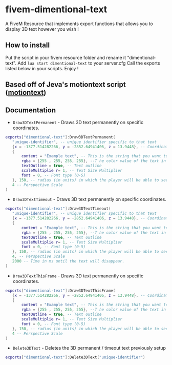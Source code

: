 # fivem-dimentional-text
A FiveM Resource that implements export functions that allows you to display 3D text however you wish !

## How to install

Put the script in your fivem resource folder and rename it "dimentional-text".
Add  ```lua start dimentional-text``` to your server.cfg
Call the exports listed below in your scripts.
Enjoy !

## Based off of Jeva's motiontext script ([motiontext](https://github.com/ThatZiv/motiontext))

## Documentation 
* `Draw3DTextPermanent` - Draws 3D text permanently on specific coordinates. 
 ```lua
exports["dimentional-text"]:Draw3DTextPermanent(
    "unique-identifier", -- unique identifier specific to that text
    {x = -1377.514282266, y = -2852.64941406, z = 13.9448}, -- Coordinates
    {
        content = "Example text", -- This is the string that you want to be displayed
        rgba = {255 , 255, 255, 255}, --T he color value of the text in RGBA 
        textOutline = true, -- Text outline
        scaleMultiplie r= 1, -- Text Size Multiplier
        font = 0, -- Font type (0-5)
    }, 150, -- radius (in units) in which the player will be able to see the text
    4 -- Perspective Scale
)
```

* `Draw3DTextTimeout` - Draws 3D text permanently on specific coordinates. 
 ```lua
exports["dimentional-text"]:Draw3DTextTimeout(
    "unique-identifier", -- unique identifier specific to that text
    {x = -1377.514282266, y = -2852.64941406, z = 13.9448}, -- Coordinates
    {
        content = "Example text", -- This is the string that you want to be displayed
        rgba = {255 , 255, 255, 255}, --T he color value of the text in RGBA 
        textOutline = true, -- Text outline
        scaleMultiplie r= 1, -- Text Size Multiplier
        font = 0, -- Font type (0-5)
    }, 150, -- radius (in units) in which the player will be able to see the text
    4, -- Perspective Scale
    2000 -- Time in ms until the text will disappear.
)
```

* `Draw3DTextThisFrame` - Draws 3D text permanently on specific coordinates. 
 ```lua
exports["dimentional-text"]:Draw3DTextThisFrame(
    {x = -1377.514282266, y = -2852.64941406, z = 13.9448}, -- Coordinates
    {
        content = "Example text", -- This is the string that you want to be displayed
        rgba = {255 , 255, 255, 255}, --T he color value of the text in RGBA 
        textOutline = true, -- Text outline
        scaleMultiplie r= 1, -- Text Size Multiplier
        font = 0, -- Font type (0-5)
    }, 150, -- radius (in units) in which the player will be able to see the text
    4 -- Perspective Scale
)
```

* `Delete3DText` - Deletes the 3D permanent / timeout text previously setup
 ```lua
exports["dimentional-text"]:Delete3DText("unique-identifier")
```
